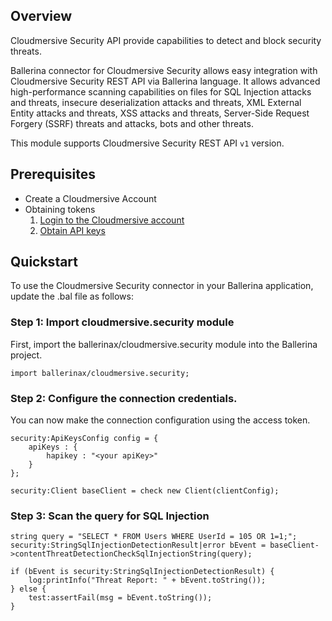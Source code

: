 ## Overview
Cloudmersive Security API provide capabilities to detect and block security threats. 

Ballerina connector for Cloudmersive Security allows easy integration with Cloudmersive Security REST API via Ballerina language. 
It allows advanced high-performance scanning capabilities on files for SQL Injection attacks and threats, insecure deserialization attacks and threats,
XML External Entity attacks and threats, XSS attacks and threats,  Server-Side Request Forgery (SSRF) threats and attacks, bots and other threats.

This module supports Cloudmersive Security REST API `v1` version.
## Prerequisites
* Create a Cloudmersive Account
* Obtaining tokens
    1. [Login to the Cloudmersive account](https://account.cloudmersive.com/login)
    2. [Obtain API keys](https://account.cloudmersive.com/keys)

## Quickstart
To use the Cloudmersive Security connector in your Ballerina application, update the .bal file as follows:
### Step 1: Import cloudmersive.security module
First, import the ballerinax/cloudmersive.security module into the Ballerina project.
```ballerina
import ballerinax/cloudmersive.security;
```
### Step 2: Configure the connection credentials.
You can now make the connection configuration using the access token.
```ballerina
security:ApiKeysConfig config = {
    apiKeys : {
        hapikey : "<your apiKey>"
    }
};

security:Client baseClient = check new Client(clientConfig);

```
### Step 3: Scan the query for SQL Injection
```ballerina
string query = "SELECT * FROM Users WHERE UserId = 105 OR 1=1;";
security:StringSqlInjectionDetectionResult|error bEvent = baseClient->contentThreatDetectionCheckSqlInjectionString(query);

if (bEvent is security:StringSqlInjectionDetectionResult) {
    log:printInfo("Threat Report: " + bEvent.toString());
} else {
    test:assertFail(msg = bEvent.toString());
}

``` 